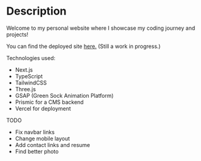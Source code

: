 # Description

Welcome to my personal website where I showcase my coding journey and projects!

You can find the deployed site [here.](https://www.treysontsen.com) (Still a work in progress.)

Technologies used:
- Next.js
- TypeScript
- TailwindCSS
- Three.js
- GSAP (Green Sock Animation Platform)
- Prismic for a CMS backend
- Vercel for deployment

TODO
- Fix navbar links
- Change mobile layout
- Add contact links and resume
- Find better photo